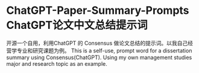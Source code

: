 # ChatGPT-Paper-Summary-Prompts ChatGPT论文中文总结提示词
开源一个自用，利用ChatGPT 的 Consensus 做论文总结的提示词。以我自己经营学专业和研究课题为例。
This is a self-use, prompt word for a dissertation summary using Consensus(ChatGPT). Using my own management studies major and research topic as an example.
